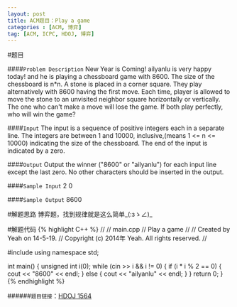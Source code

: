 ```yaml
---
layout: post
title: ACM题目：Play a game
categories : [ACM, 博弈]
tag: [ACM, ICPC, HDOJ, 博弈]
---
```


#题目

####`Problem Description`
	New Year is Coming! 
	ailyanlu is very happy today! and he is playing a chessboard game with 8600. 
	The size of the chessboard is n*n. A stone is placed in a corner square. They play alternatively with 8600 having the first move. Each time, player is allowed to move the stone to an unvisited neighbor square horizontally or vertically. The one who can't make a move will lose the game. If both play perfectly, who will win the game?

####`Input`
	The input is a sequence of positive integers each in a separate line. 
	The integers are between 1 and 10000, inclusive,(means 1 <= n <= 10000) indicating the size of the chessboard. The end of the input is indicated by a zero.

####`Output`
	Output the winner ("8600" or "ailyanlu") for each input line except the last zero. 
	No other characters should be inserted in the output.

####`Sample Input`
	2
	0

####`Sample Output`
	8600

#解题思路
	博弈题，找到规律就是这么简单_(:зゝ∠)_

#解题代码
{% highlight C++ %}
//
//  main.cpp
//  Play a game
//
//  Created by Yeah on 14-5-19.
//  Copyright (c) 2014年 Yeah. All rights reserved.
//

#include <iostream>
using namespace std;

int main()
{
    unsigned int i(0);
    while (cin >> i && i != 0)
    {
        if (i * i % 2 == 0)
        {
            cout << "8600" << endl;
        }
        else
        {
            cout << "ailyanlu" << endl;
        }
    }
    return 0;
}
{% endhighlight %}


######`题目链接`：[HDOJ 1564](http://acm.hdu.edu.cn/showproblem.php?pid=1564)